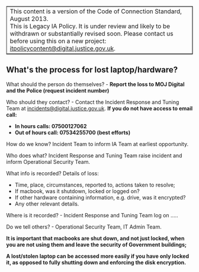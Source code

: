 ﻿<table border='1'>
<tr>
<td>This content is a version of the Code of Connection Standard, August 2013.<br/>
This is Legacy IA Policy. It is under review and likely to be withdrawn or substantially revised soon. Please contact us before using this on a new project: <a href="mailto:itpolicycontent@digital.justice.gov.uk?subject=lost-laptop-hardware">itpolicycontent@digital.justice.gov.uk</a>.</td>
</tr>
</table>

## What's the process for lost laptop/hardware?
 
What should the person do themselves? -  **Report the loss to MOJ Digital and the Police (request incident number)**

Who should they contact? - Contact the Incident Response and Tuning Team at [incidents@digital.justice.gov.uk](incidents@digital.justice.gov.uk). **If you do not have access to email call:**

*   **In hours calls: 07500127062**
*   **Out of hours call: 07534255700 (best efforts)**
 
How do we know? Incident Team to inform IA Team at earliest opportunity.

Who does what? Incident Response and Tuning Team raise incident and inform Operational Security Team.

What info is recorded? Details of loss:

*   Time, place, circumstances, reported to, actions taken to resolve;
*   If macbook, was it shutdown, locked or logged on?
*   If other hardware containing information, e.g. drive, was it encrypted?
*   Any other relevant details.

Where is it recorded? - Incident Response and Tuning Team log on .....

Do we tell others? - Operational Security Team, IT Admin Team.

**It is important that macbooks are shut down, and not just locked, when you are not using them and leave the security of Government buildings;**

**A lost/stolen laptop can be accessed more easily if you have only locked it, as opposed to fully shutting down and enforcing the disk encryption.**